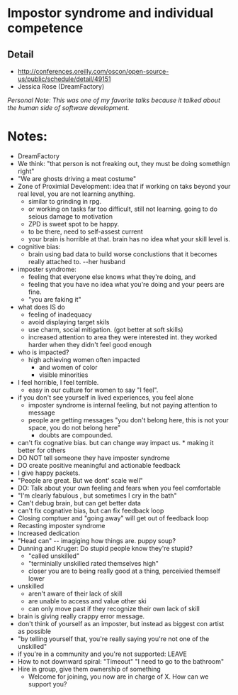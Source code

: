 # Impostor syndrome and individual competence

## Detail
* http://conferences.oreilly.com/oscon/open-source-us/public/schedule/detail/49151
* Jessica Rose (DreamFactory)

_Personal Note:  This was one of my favorite talks because it talked about the human side of software development._

# Notes:
* DreamFactory
* We think: "that person is not freaking out, they must be doing somethign right"
* "We are ghosts driving a meat costume"
* Zone of Proximial Development:  idea that if working on taks beyond your real level, you are not learning anything.
	*	similar to grinding in rpg.
	* or working on tasks far too difficult, still not learning.  going to do seious damage to motivation
	* ZPD is sweet spot to be happy.
	* to be there, need to self-assest current 
	* your brain is horrible at that.  brain has no idea what your skill level is.
* cognitive bias:
	*	brain using bad data to build worse conclustions that it becomes really attached to. --her husband
* imposter syndrome:
	*	feeling that everyone else knows what they're doing, and 
	*	feeling that you have no idea what you're doing and your peers are fine.
	*	"you are faking it"
* what does IS do
	*	feeling of inadequacy
	*	avoid displaying target skils
	*	use charm, social mitigation.  (got better at soft skills)
	*	increased attention to area they were interested int.  they worked harder when they didn't feel good enough
*	who is impacted?
	*	high achieving women often impacted
		*	and women of color
		*	visible minorities
* I feel horrible, I feel terrible.
	* easy in our culture for women to say "I feel". 
* if you don't see yourself in lived experiences, you feel alone
	* imposter syndrome is internal feeling, but not paying attention to message
	* people are getting messages "you don't belong here, this is not your space, you do not belong here"
		* doubts are compounded.
* can't fix cognative bias.  but can change way impact us.
		* making it better for others
* DO NOT tell someone they have imposter syndrome
* DO create positive meaningful and actionable feedback
* I give happy packets.  
* "People are great.  But we dont' scale well"
* DO:  Talk about your own feeling and fears when you feel comfortable
* "I'm clearly fabulous , but sometimes I cry in the bath"
* Can't debug brain, but can get better data
* can't fix cognative bias, but can fix feedback loop
* Closing comptuer and "going away" will get out of feedback loop
* Recasting imposter syndrome
*	Increased dedication 
*	"Head can"  -- imagiging how things are. puppy soup?
*	Dunning and Kruger:  Do stupid people know they're stupid?
	*	"called unskilled"
	*	"terminially unskilled rated themselves high"
	*	closer you are to being really good at a thing, perceivied themself lower
* unskilled 
	*	aren't aware of their lack of skill
	*	are unable to access and value other ski
	*	can only move past if they recognize their own lack of skill
*	brain is giving really crappy error message.
*	don't think of yourself as an imposter, but instead as biggest con artist as possible
*	"by telling yourself that, you're really saying you're not one of the unskilled"
*	if you're in a community and you're not supported: LEAVE
*	How to not downward spiral:   "Timeout" "I need to go to the bathroom"
*	Hire in group, give them ownership of something
	*	Welcome for joining, you now are in charge of X. How can we support you?
